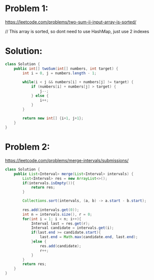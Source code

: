 # Problem 1: 
https://leetcode.com/problems/two-sum-ii-input-array-is-sorted/

// This array is sorted, so dont need to use HashMap, just use 2 indexes
# Solution:
```java
class Solution {
    public int[] twoSum(int[] numbers, int target) {
        int i = 0, j = numbers.length - 1;
        
        while(i < j && numbers[i] + numbers[j] != target) {
            if (numbers[i] + numbers[j] > target) {
                j--;
            } else {
                i++;
            }
        }
        
        return new int[] {i+1, j+1};
    }
}
```

# Problem 2:
https://leetcode.com/problems/merge-intervals/submissions/

```java
class Solution {
    public List<Interval> merge(List<Interval> intervals) {
        List<Interval> res = new ArrayList<>();
        if(intervals.isEmpty()){
            return res;
        }

        Collections.sort(intervals, (a, b) -> a.start - b.start);
        
        res.add(intervals.get(0));
        int n = intervals.size(), r = 0;
        for(int i = 1; i < n; i++){
            Interval last = res.get(r);
            Interval candidate = intervals.get(i);
            if(last.end >= candidate.start){
                last.end = Math.max(candidate.end, last.end);
            }else {
                res.add(candidate);
                r++;
            }
        }
        return res;
    }
}
```